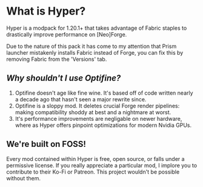 # What is Hyper?
Hyper is a modpack for 1.20.1+ that takes advantage of Fabric staples to drastically improve performance on [Neo]Forge.

Due to the nature of this pack it has come to my attention that Prism launcher mistakenly installs Fabric instead of Forge, you can fix this by removing Fabric from the 'Versions' tab.
## _Why shouldn't I use Optifine?_
1. Optifine doesn't age like fine wine. It's based off of code written nearly a decade ago that hasn't seen a major rewrite since.
2. Optifine is a sloppy mod. It deletes crucial Forge render pipelines: making compatibility shoddy at best and a nightmare at worst.
3. It's performance improvements are negligable on newer hardware, where as Hyper offers pinpoint optimizations for modern Nvidia GPUs.
## We're built on FOSS!
Every mod contained within Hyper is free, open source, or falls under a permissive license. If you really appreciate a particular mod, I implore you to contribute to their Ko-Fi or Patreon. This project wouldn't be possible without them. 
